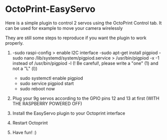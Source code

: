 # OctoPrint-EasyServo
Here is a simple plugin to control 2 servos using the OctoPrint Control tab. It can be used for example to move your camera wirelessly

They are still some steps to reproduce if you want the plugin to work properly.

1. -sudo raspi-config > enable I2C interface
   -sudo apt-get install pigpiod
   -sudo nano /lib/systemd/system/pigpiod.service > /usr/bin/pigpiod -x -1 instead of /usr/bin/pigpiod -l
   (! Be careful!, please write a "one" (1) and not a "L" (l))
   - sudo systemctl enable pigpiod
   - sudo service pigpiod start
   - sudo reboot now
   
2. Plug your 9g servos according to the GPIO pins 12 and 13 at first (WITH THE RASPBERRY POWERED OFF)
3. Install the EasyServo plugin to your Octoprint interface
4. Restart Octoprint
5. Have fun! :)
